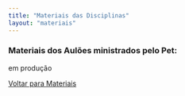 ```yaml
---
title: "Materiais das Disciplinas"
layout: "materiais"
---
```

### Materiais dos Aulões ministrados pelo Pet:

em produção

[Voltar para Materiais](/materiais/)